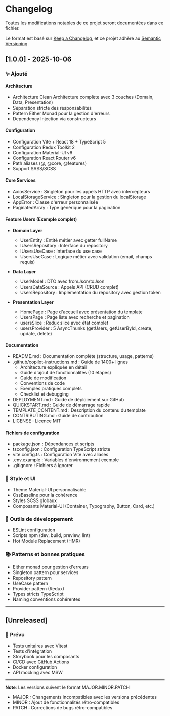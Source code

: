 # Changelog

Toutes les modifications notables de ce projet seront documentées dans ce fichier.

Le format est basé sur [Keep a Changelog](https://keepachangelog.com/fr/1.0.0/),
et ce projet adhère au [Semantic Versioning](https://semver.org/lang/fr/).

## [1.0.0] - 2025-10-06

### ✨ Ajouté

#### Architecture
- Architecture Clean Architecture complète avec 3 couches (Domain, Data, Presentation)
- Séparation stricte des responsabilités
- Pattern Either Monad pour la gestion d'erreurs
- Dependency Injection via constructeurs

#### Configuration
- Configuration Vite + React 18 + TypeScript 5
- Configuration Redux Toolkit 2
- Configuration Material-UI v6
- Configuration React Router v6
- Path aliases (@, @core, @features)
- Support SASS/SCSS

#### Core Services
- AxiosService : Singleton pour les appels HTTP avec intercepteurs
- LocalStorageService : Singleton pour la gestion du localStorage
- AppError : Classe d'erreur personnalisée
- PaginatedArray : Type générique pour la pagination

#### Feature Users (Exemple complet)
- **Domain Layer**
  - UserEntity : Entité métier avec getter fullName
  - IUsersRepository : Interface du repository
  - IUsersUseCase : Interface du use case
  - UsersUseCase : Logique métier avec validation (email, champs requis)

- **Data Layer**
  - UserModel : DTO avec fromJson/toJson
  - UsersDataSource : Appels API (CRUD complet)
  - UsersRepository : Implémentation du repository avec gestion token

- **Presentation Layer**
  - HomePage : Page d'accueil avec présentation du template
  - UsersPage : Page liste avec recherche et pagination
  - usersSlice : Redux slice avec état complet
  - usersProvider : 5 AsyncThunks (getUsers, getUserById, create, update, delete)

#### Documentation
- README.md : Documentation complète (structure, usage, patterns)
- .github/copilot-instructions.md : Guide de 1400+ lignes
  - Architecture expliquée en détail
  - Guide d'ajout de fonctionnalités (10 étapes)
  - Guide de modification
  - Conventions de code
  - Exemples pratiques complets
  - Checklist et debugging
- DEPLOYMENT.md : Guide de déploiement sur GitHub
- QUICKSTART.md : Guide de démarrage rapide
- TEMPLATE_CONTENT.md : Description du contenu du template
- CONTRIBUTING.md : Guide de contribution
- LICENSE : Licence MIT

#### Fichiers de configuration
- package.json : Dépendances et scripts
- tsconfig.json : Configuration TypeScript stricte
- vite.config.ts : Configuration Vite avec aliases
- .env.example : Variables d'environnement exemple
- .gitignore : Fichiers à ignorer

### 🎨 Style et UI
- Theme Material-UI personnalisable
- CssBaseline pour la cohérence
- Styles SCSS globaux
- Composants Material-UI (Container, Typography, Button, Card, etc.)

### 🔧 Outils de développement
- ESLint configuration
- Scripts npm (dev, build, preview, lint)
- Hot Module Replacement (HMR)

### 📚 Patterns et bonnes pratiques
- Either monad pour gestion d'erreurs
- Singleton pattern pour services
- Repository pattern
- UseCase pattern
- Provider pattern (Redux)
- Types stricts TypeScript
- Naming conventions cohérentes

---

## [Unreleased]

### 🚀 Prévu
- Tests unitaires avec Vitest
- Tests d'intégration
- Storybook pour les composants
- CI/CD avec GitHub Actions
- Docker configuration
- API mocking avec MSW

---

**Note**: Les versions suivent le format MAJOR.MINOR.PATCH
- MAJOR : Changements incompatibles avec les versions précédentes
- MINOR : Ajout de fonctionnalités rétro-compatibles
- PATCH : Corrections de bugs rétro-compatibles
